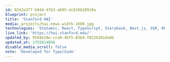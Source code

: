 ```yaml
---
id: 0342e377-b044-4fb3-a695-dc834628910a
blueprint: project
title: 'Stanford HAI'
media: projects/hai.news.width-1600.jpg
technologies: 'Statamic, React, TypeScript, Storybook, Next.js, SSR, REST API, 3rd party integrations'
live_link: 'https://hai.stanford.edu/'
updated_by: 95b9e28e-cca9-4bf5-83bd-f0226261de8b
updated_at: 1755614856
disable_media_scroll: false
note: 'Developed for Type/Code'
---
```

